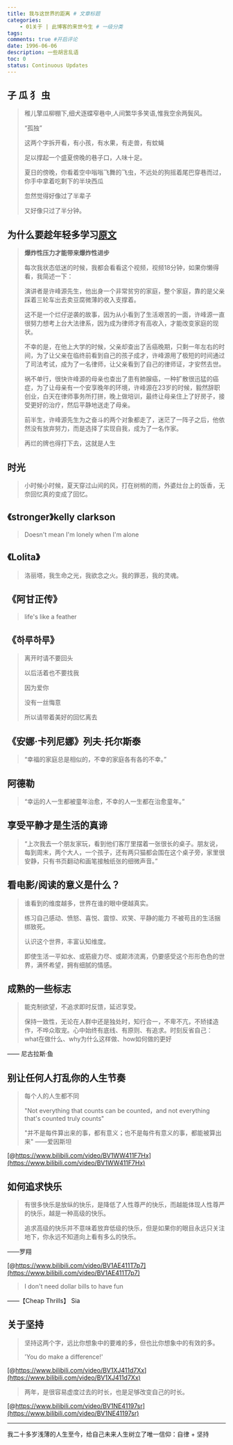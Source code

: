 ```yaml
---
title: 我与这世界的距离 # 文章标题
categories:
    - 01关于 | 此博客的来世今生 # 一级分类
tags:
comments: true #开启评论
date: 1996-06-06
description: 一些胡言乱语
toc: 0
status: Continuous Updates
---
```


## 子 瓜 犭 虫

> 稚儿擎瓜柳棚下,细犬逐蝶窄巷中,人间繁华多笑语,惟我空余两鬓风。
>
> “孤独”
>
> 这两个字拆开看，有小孩，有水果，有走兽，有蚊蝇
>
> 足以撑起一个盛夏傍晚的巷子口，人味十足。
>
> 夏日的傍晚，你看着空中嗡嗡飞舞的飞虫，不远处的狗摇着尾巴穿巷而过，你手中拿着吃剩下的半块西瓜
>
> 忽然觉得好像过了半辈子
>
> 又好像只过了半分钟。

## 为什么要趁年轻多学习<a href="https://www.zhihu.com/question/354919014/answer/906152325"><i class="fa fa-link"></i>原文</a>

> **爆炸性压力才能带来爆炸性进步**
>
> 每次我状态低迷的时候，我都会看看这个视频，视频18分钟，如果你懒得看，我简述一下：
>
> 演讲者是许峰源先生，他出身一个非常贫穷的家庭，整个家庭，靠的是父亲踩着三轮车出去卖豆腐微薄的收入支撑着。
>
> 这不是一个烂仔逆袭的故事，因为从小看到了生活艰苦的一面，许峰源一直很努力想考上台大法律系，因为成为律师才有高收入，才能改变家庭的现状。
>
> 不幸的是，在他上大学的时候，父亲却查出了舌癌晚期，只剩一年左右的时间，为了让父亲在临终前看到自己的孩子成才，许峰源用了极短的时间通过了司法考试，成为了一名律师，让父亲看到了自己的律师证，才安然去世。
>
> 祸不单行，很快许峰源的母亲也查出了患有肺腺癌，一种扩散很迅猛的癌症，为了让母亲有一个安享晚年的环境，许峰源在23岁的时候，毅然辞职创业，白天在律师事务所打拼，晚上做培训，最终让母亲住上了好房子，接受更好的治疗，然后平静地送走了母亲。
>
> 前半生，许峰源先生为之奋斗的两个对象都走了，迷茫了一阵子之后，他依然没有放弃努力，而是选择了实现自我，成为了一名作家。
>
> 再烂的牌也得打下去，这就是人生
>
## 时光

> 小时候小时候，夏天穿过山间的风，打在树梢的雨，外婆灶台上的饭香，无奈回忆真的变成了回忆。

## 《stronger》kelly clarkson

> Doesn't mean I'm lonely when I'm alone

## 《Lolita》

> 洛丽塔，我生命之光，我欲念之火。我的罪恶，我的灵魂。

## 《阿甘正传》

> life's like a feather

## 《하루하루》

> 离开时请不要回头
>
> 以后活着也不要找我
>
> 因为爱你
>
> 没有一丝悔意
>
> 所以请带着美好的回忆离去

## 《安娜·卡列尼娜》列夫·托尔斯泰

> “幸福的家庭总是相似的，不幸的家庭各有各的不幸。”

## 阿德勒

> “幸运的人一生都被童年治愈，不幸的人一生都在治愈童年。”

## 享受平静才是生活的真谛

> “上次我去一个朋友家玩，看到他们客厅里摆着一张很长的桌子。朋友说，每到周末，两个大人，一个孩子，还有两只猫都会围在这个桌子旁，家里很安静，只有书页翻动和画笔接触纸张的细微声音。”

## 看电影/阅读的意义是什么？

> 谁看到的维度越多，世界在谁的眼中便越真实。
>
> 练习自己感动、愤怒、喜悦、震惊、欢笑、平静的能力 不被苟且的生活捆绑致死。
>
> 认识这个世界，丰富认知维度。
>
> 即使生活一平如水、或筋疲力尽、或颠沛流离，仍要感受这个形形色色的世界，满怀希望，拥有细腻的情感。

## 成熟的一些标志

> 能克制欲望，不追求即时反馈，延迟享受。
>
> 保持一致性，无论在人群中还是独处时，知行合一，不卑不亢，不矫揉造作，不哗众取宠。心中始终有底线、有原则、有追求。时刻反省自己：what在做什么、why为什么这样做、how如何做的更好

—— 尼古拉斯·鱼

## 别让任何人打乱你的人生节奏

> 每个人的人生都不同
>
> "Not everything that counts can be counted，and not everything that's counted truly counts"
>
> "并不是每件算出来的事，都有意义；也不是每件有意义的事，都能被算出来" ——爱因斯坦

[@https://www.bilibili.com/video/BV1WW411F7Hx](https://www.bilibili.com/video/BV1WW411F7Hx)

## 如何追求快乐

> 有很多快乐是放纵的快乐，是降低了人性尊严的快乐，而越能体现人性尊严的快乐，越是一种高级的快乐。
>
> 追求高级的快乐并不意味着放弃低级的快乐，但是如果你的眼目永远只关注地下，你永远不知道向上看有多么的快乐。

——罗翔

[@https://www.bilibili.com/video/BV1AE411T7p7](https://www.bilibili.com/video/BV1AE411T7p7)

> I don't need dollar bills to have fun

——【Cheap Thrills】 Sia

## 关于坚持

> 坚持这两个字，远比你想象中的要难的多，但也比你想象中的有效的多。
>
> 'You do make a difference!'

[@https://www.bilibili.com/video/BV1XJ411d7Xx](https://www.bilibili.com/video/BV1XJ411d7Xx)

> 两年，是很容易虚度过去的时长，也是足够改变自己的时长。

[@https://www.bilibili.com/video/BV1NE41197sr](https://www.bilibili.com/video/BV1NE41197sr)

---

我二十多岁浅薄的人生至今，给自己未来人生树立了唯一信仰：自律 + 坚持
